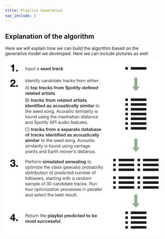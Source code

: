 ```yaml
---
title: Playlist Generation
nav_include: 5
---
```


## Explanation of the algorithm

Here we will explain how we can build the algorithm based on the generative model we developed. Here we can include pictures as well:

![Example of Image for Algorithm](./playlist-generation_files/algorithmImageExample.png)
